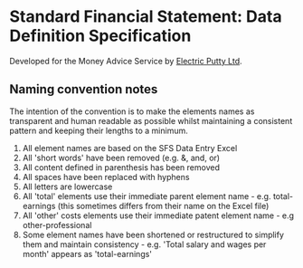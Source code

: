 # Standard Financial Statement: Data Definition Specification
Developed for the Money Advice Service by [Electric Putty Ltd](http://electricputty.co.uk).

## Naming convention notes
The intention of the convention is to make the elements names as transparent and human readable as possible whilst maintaining a consistent pattern and keeping their lengths to a minimum.
	
1. All element names are based on the SFS Data Entry Excel
2. All 'short words' have been removed (e.g. &, and, or)
3. All content defined in parenthesis has been removed
4. All spaces have been replaced with hyphens
5. All letters are lowercase
6. All 'total' elements use their immediate parent element name - e.g. total-earnings (this sometimes differs from their name on the Excel file)
7. All 'other' costs elements use their immediate patent element name - e.g other-professional
8. Some element names have been shortened or restructured to simplify them and maintain consistency - e.g. 'Total salary and wages per month' appears as 'total-earnings'